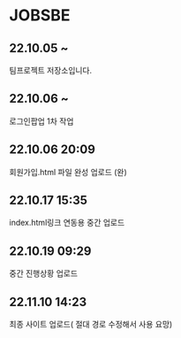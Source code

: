 # JOBSBE

## 22.10.05 ~
팀프로젝트 저장소입니다.

## 22.10.06 ~
로그인팝업 1차 작업 

## 22.10.06 20:09
회원가입.html 파일 완성 업로드 (완)

## 22.10.17 15:35
index.html링크 연동용 중간 업로드 

## 22.10.19 09:29
중간 진행상황 업로드

## 22.11.10 14:23   
최종 사이트 업로드( 절대 경로 수정해서 사용 요망)
